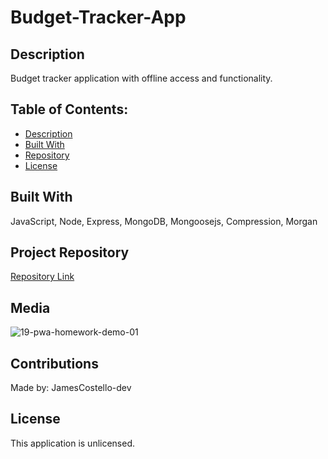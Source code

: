 # Budget-Tracker-App

## Description

Budget tracker application with offline access and functionality.

## Table of Contents:

- [Description](#description)
- [Built With](#built-with)
- [Repository](#repository)
- [License](#license)

## Built With

JavaScript, Node, Express, MongoDB, Mongoosejs, Compression, Morgan

## Project Repository

[Repository Link](https://github.com/JamesCostello-dev/curly-octo-fortnight)

## Media

![19-pwa-homework-demo-01](https://user-images.githubusercontent.com/28774706/108287172-9fa5ec00-7147-11eb-86ac-058554659b43.png)

## Contributions

Made by: JamesCostello-dev

## License

This application is unlicensed.

